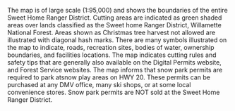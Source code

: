 The map is of large scale (1:95,000) and shows the boundaries of the entire Sweet Home Ranger District. Cutting areas are indicated as green shaded areas over lands classified as the Sweet home Ranger District, Willamette National Forest. Areas shown as Christmas tree harvest not allowed are illustrated with diagonal hash marks. There are many symbols illustrated on the map to indicate, roads, recreation sites, bodies of water, ownership boundaries, and facilities locations. The map indicates cutting rules and safety tips that are generally also available on the Digital Permits website, and Forest Service websites. The map informs that snow park permits are required to park atsnow play areas on HWY 20. These permits can be purchased at any DMV office, many ski shops, or at some local convenience stores. Snow park permits are NOT sold at the Sweet Home Ranger District.
